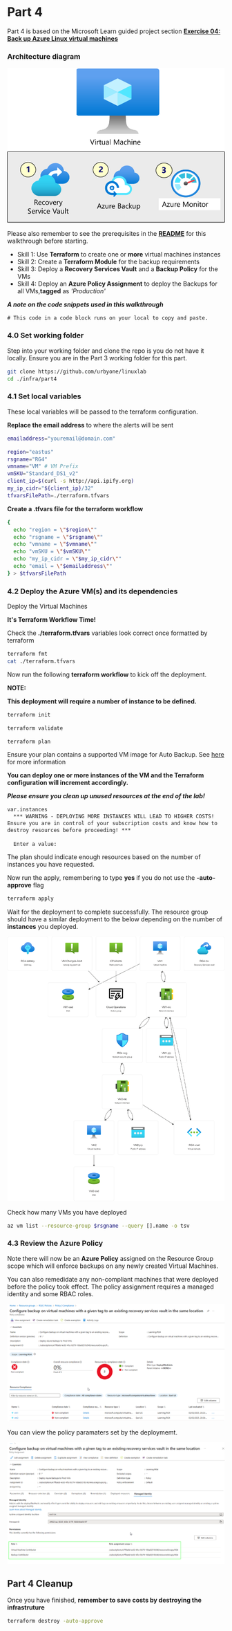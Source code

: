 # Part 4

Part 4 is based on the Microsoft Learn guided project section **[Exercise 04: Back up Azure Linux virtual machines](https://microsoftlearning.github.io/Deploy-and-administer-Linux-virtual-machines-in-Azure/Instructions/Labs/Lab04-backup-vms.html)**

### Architecture diagram

![VM](../../images/lab04.png)

Please also remember to see the prerequisites in the **[README](../../README.md)** for this walkthrough before starting.

- Skill 1: Use **Terraform** to create one or **more** virtual machines instances
- Skill 2: Create a **Terraform Module** for the backup requirements
- Skill 3: Deploy a **Recovery Services Vault** and a **Backup Policy** for the VMs
- Skill 4: Deploy an **Azure Policy Assignment** to deploy the Backups for all VMs,**tagged** as _'Production'_


**_A note on the code snippets used in this walkthrough_**


```
# This code in a code block runs on your local to copy and paste.
```

### 4.0 Set working folder
Step into your working folder and clone the repo is you do not have it locally. Ensure you are in the Part 3 working folder for this part.

```sh
git clone https://github.com/urbyone/linuxlab
cd ./infra/part4
```
### 4.1 Set local variables
These local variables will be passed to the terraform configuration. 

**Replace the email address** to where the alerts will be sent

```sh
emailaddress="youremail@domain.com"
```

```sh
region="eastus"
rsgname="RG4"
vmname="VM" # VM Prefix
vmSKU="Standard_DS1_v2"
client_ip=$(curl -s http://api.ipify.org)
my_ip_cidr="${client_ip}/32"
tfvarsFilePath=./terraform.tfvars
```

**Create a .tfvars file for the terraform workflow**


```sh
{
  echo "region = \"$region\""
  echo "rsgname = \"$rsgname\""
  echo "vmname = \"$vmname\""
  echo "vmSKU = \"$vmSKU\""
  echo "my_ip_cidr = \"$my_ip_cidr\""
  echo "email = \"$emailaddress\""
} > $tfvarsFilePath
```

### 4.2 Deploy the Azure VM(s) and its dependencies
Deploy the Virtual Machines 

**It's Terraform Workflow Time!**

Check the **./terraform.tfvars** variables look correct once formatted by terraform


```sh
terraform fmt
cat ./terraform.tfvars
```

Now run the following **terraform workflow** to kick off the deployment.

**NOTE:** 

**This deployment will require a number of instance to be defined.** 

```sh
terraform init
```

```sh
terraform validate
```
```sh
terraform plan
```
Ensure your plan contains a supported VM image for Auto Backup. See [here](https://learn.microsoft.com/en-gb/azure/backup/backup-azure-policy-supported-skus) for more information

**You can deploy one or more instances of the VM and the Terraform configuration will increment accordingly.**

**_Please ensure you clean up unused resources at the end of the lab!_**

```
var.instances
  *** WARNING - DEPLOYING MORE INSTANCES WILL LEAD TO HIGHER COSTS! Ensure you are in control of your subscription costs and know how to destroy resources before proceeding! ***

  Enter a value:
```
 The plan should indicate enough resources based on the number of instances you have requested.

 Now run the apply, remembering to type **yes** if you do not use the **-auto-approve** flag
```sh
terraform apply
```
Wait for the deployment to complete successfully.
The resource group should have a similar deployment to the below depending on the number of **instances** you deployed.

![RG4](../../images/RG4.png)


Check how many VMs you have deployed

```sh
az vm list --resource-group $rsgname --query [].name -o tsv
```
### 4.3 Review the Azure Policy
Note there will now be an **Azure Policy** assigned on the Resource Group scope which will enforce backups on any newly created Virtual Machines. 

You can also remedidate any non-compliant machines that were deployed before the policy took effect. The policy assignment requires a managed identity and some RBAC roles.

![POL1](../../images/newpol.png)

You can view the policy paramaters set by the deploymemt.

![POL2](../../images/policy_settings.png)
## Part 4 Cleanup
Once you have finished, **remember to save costs by destroying the infrastruture**


```sh
terraform destroy -auto-approve
```